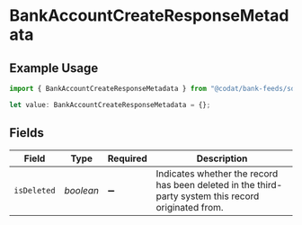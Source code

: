 # BankAccountCreateResponseMetadata

## Example Usage

```typescript
import { BankAccountCreateResponseMetadata } from "@codat/bank-feeds/sdk/models/shared";

let value: BankAccountCreateResponseMetadata = {};
```

## Fields

| Field                                                                                                | Type                                                                                                 | Required                                                                                             | Description                                                                                          |
| ---------------------------------------------------------------------------------------------------- | ---------------------------------------------------------------------------------------------------- | ---------------------------------------------------------------------------------------------------- | ---------------------------------------------------------------------------------------------------- |
| `isDeleted`                                                                                          | *boolean*                                                                                            | :heavy_minus_sign:                                                                                   | Indicates whether the record has been deleted in the third-party system this record originated from. |